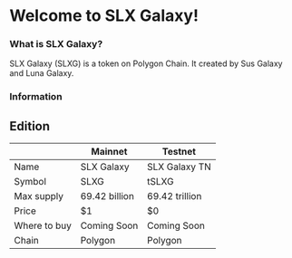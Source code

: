 # Welcome to SLX Galaxy!
### What is SLX Galaxy?
SLX Galaxy (SLXG) is a token on Polygon Chain. It created by Sus Galaxy and Luna Galaxy.

### Information
## Edition
|                   | Mainnet          | Testnet         |
| ----------------- | ---------------- | --------------- |
| Name              | SLX Galaxy       | SLX Galaxy TN   |
| Symbol            | SLXG             | tSLXG           |
| Max supply        | 69.42 billion    | 69.42 trillion  |
| Price             | $1               | $0              |
| Where to buy      | Coming Soon      | Coming Soon     |
| Chain             | Polygon          | Polygon         |
